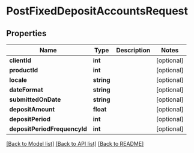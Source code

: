 # PostFixedDepositAccountsRequest

## Properties
Name | Type | Description | Notes
------------ | ------------- | ------------- | -------------
**clientId** | **int** |  | [optional] 
**productId** | **int** |  | [optional] 
**locale** | **string** |  | [optional] 
**dateFormat** | **string** |  | [optional] 
**submittedOnDate** | **string** |  | [optional] 
**depositAmount** | **float** |  | [optional] 
**depositPeriod** | **int** |  | [optional] 
**depositPeriodFrequencyId** | **int** |  | [optional] 

[[Back to Model list]](../../README.md#documentation-for-models) [[Back to API list]](../../README.md#documentation-for-api-endpoints) [[Back to README]](../../README.md)

